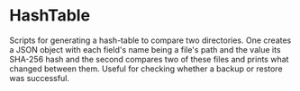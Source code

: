 # HashTable

Scripts for generating a hash-table to compare two directories. One creates a JSON object with each field's name being a file's path and the value its SHA-256 hash and the second compares two of these files and prints what changed between them. Useful for checking whether a backup or restore was successful.
